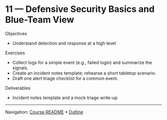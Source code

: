 # 11 — Defensive Security Basics and Blue-Team View

Objectives
- Understand detection and response at a high level

Exercises
- Collect logs for a simple event (e.g., failed login) and summarize the signals.
- Create an incident notes template; rehearse a short tabletop scenario.
- Draft one alert triage checklist for a common event.

Deliverables
- Incident notes template and a mock triage write-up

---
Navigation: [Course README](../../README.md) • [Outline](../../docs/outline.md)
